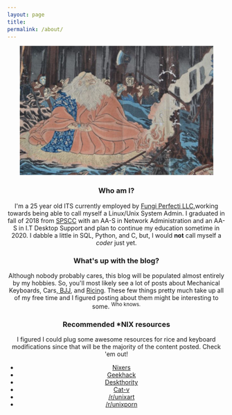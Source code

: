 ```yaml
---
layout: page
title: 
permalink: /about/
---
```


<p align="center">
  <img src="https://raw.githubusercontent.com/netjay/netjay.github.io/master/images/99c05adb-2e1a-41de-a063-ea13fd0262c7.jpg" />
</p>


<h3 align="center"> Who am I? </h3>

<p align="center">
I'm a 25 year old ITS currently employed by <a href="https://www.fungi.com">Fungi Perfecti LLC.</a>working towards being able to call myself a Linux/Unix System Admin. I graduated in fall of 2018 from <a href="https://www.spscc.edu">SPSCC</a> with an AA-S in Network Administration and an AA-S in I.T Desktop Support and plan to continue my education sometime in 2020. I dabble a little in SQL, Python, and C, but, I would <strong>not</strong> call myself a <i>coder</i> just yet. 
</p>

<h3 align="center"> What's up with the blog? </h3>

<p align="center">
Although nobody probably cares, this blog will be populated almost entirely by my hobbies. So, you'll most likely see a lot of posts about Mechanical Keyboards, Cars,<a href="https://www.bjjheroes.com/bjj-news/brazilian-jiu-jitsu"> BJJ</a>, and <a href="https://netjay.github.io/Screenshots/">Ricing</a>. These few things pretty much take up all of my free time and I figured posting about them might be interesting to some. <sup>Who knows.</sup> 
</p>

<h3 align="center"> Recommended *NIX resources </h3>

<p align="center">
I figured I could plug some awesome resources for rice and keyboard modifications since that will be the majority of the content posted. Check 'em out!
</p>


<ul align="center">
<li><a href="https://www.nixers.net">Nixers</a></li>
<li><a href="https://www.geekhack.org">Geekhack</a></li>
<li><a href="https://www.deskthority.net">Deskthority</a></li>
<li><a href="http://www.cat-v.org">Cat-v</a></li>
<li><a href="https://old.reddit.com/r/unixart">/r/unixart</a></li>
<li><a href="https://old.reddit.com/r/unixporn">/r/unixporn</a></li>
</ul>
